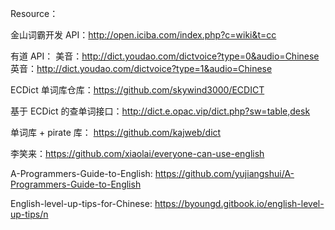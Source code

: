 Resource：

金山词霸开发 API：http://open.iciba.com/index.php?c=wiki&t=cc

有道 API：
美音：http://dict.youdao.com/dictvoice?type=0&audio=Chinese
英音：http://dict.youdao.com/dictvoice?type=1&audio=Chinese

ECDict 单词库仓库：https://github.com/skywind3000/ECDICT

基于 ECDict 的查单词接口：http://dict.e.opac.vip/dict.php?sw=table,desk

单词库 + pirate 库： https://github.com/kajweb/dict

李笑来：https://github.com/xiaolai/everyone-can-use-english

A-Programmers-Guide-to-English: https://github.com/yujiangshui/A-Programmers-Guide-to-English

English-level-up-tips-for-Chinese: https://byoungd.gitbook.io/english-level-up-tips/n

